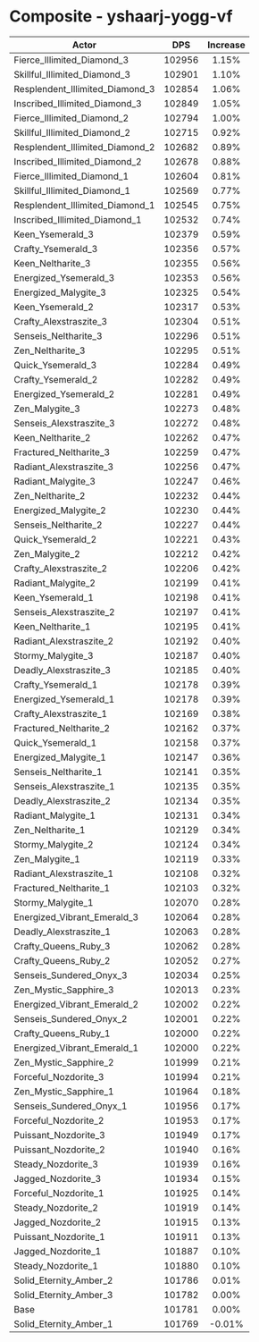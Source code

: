 # Composite - yshaarj-yogg-vf
| Actor | DPS | Increase |
|---|:---:|:---:|
|Fierce_Illimited_Diamond_3|102956|1.15%|
|Skillful_Illimited_Diamond_3|102901|1.10%|
|Resplendent_Illimited_Diamond_3|102854|1.06%|
|Inscribed_Illimited_Diamond_3|102849|1.05%|
|Fierce_Illimited_Diamond_2|102794|1.00%|
|Skillful_Illimited_Diamond_2|102715|0.92%|
|Resplendent_Illimited_Diamond_2|102682|0.89%|
|Inscribed_Illimited_Diamond_2|102678|0.88%|
|Fierce_Illimited_Diamond_1|102604|0.81%|
|Skillful_Illimited_Diamond_1|102569|0.77%|
|Resplendent_Illimited_Diamond_1|102545|0.75%|
|Inscribed_Illimited_Diamond_1|102532|0.74%|
|Keen_Ysemerald_3|102379|0.59%|
|Crafty_Ysemerald_3|102356|0.57%|
|Keen_Neltharite_3|102355|0.56%|
|Energized_Ysemerald_3|102353|0.56%|
|Energized_Malygite_3|102325|0.54%|
|Keen_Ysemerald_2|102317|0.53%|
|Crafty_Alexstraszite_3|102304|0.51%|
|Senseis_Neltharite_3|102296|0.51%|
|Zen_Neltharite_3|102295|0.51%|
|Quick_Ysemerald_3|102284|0.49%|
|Crafty_Ysemerald_2|102282|0.49%|
|Energized_Ysemerald_2|102281|0.49%|
|Zen_Malygite_3|102273|0.48%|
|Senseis_Alexstraszite_3|102272|0.48%|
|Keen_Neltharite_2|102262|0.47%|
|Fractured_Neltharite_3|102259|0.47%|
|Radiant_Alexstraszite_3|102256|0.47%|
|Radiant_Malygite_3|102247|0.46%|
|Zen_Neltharite_2|102232|0.44%|
|Energized_Malygite_2|102230|0.44%|
|Senseis_Neltharite_2|102227|0.44%|
|Quick_Ysemerald_2|102221|0.43%|
|Zen_Malygite_2|102212|0.42%|
|Crafty_Alexstraszite_2|102206|0.42%|
|Radiant_Malygite_2|102199|0.41%|
|Keen_Ysemerald_1|102198|0.41%|
|Senseis_Alexstraszite_2|102197|0.41%|
|Keen_Neltharite_1|102195|0.41%|
|Radiant_Alexstraszite_2|102192|0.40%|
|Stormy_Malygite_3|102187|0.40%|
|Deadly_Alexstraszite_3|102185|0.40%|
|Crafty_Ysemerald_1|102178|0.39%|
|Energized_Ysemerald_1|102178|0.39%|
|Crafty_Alexstraszite_1|102169|0.38%|
|Fractured_Neltharite_2|102162|0.37%|
|Quick_Ysemerald_1|102158|0.37%|
|Energized_Malygite_1|102147|0.36%|
|Senseis_Neltharite_1|102141|0.35%|
|Senseis_Alexstraszite_1|102135|0.35%|
|Deadly_Alexstraszite_2|102134|0.35%|
|Radiant_Malygite_1|102131|0.34%|
|Zen_Neltharite_1|102129|0.34%|
|Stormy_Malygite_2|102124|0.34%|
|Zen_Malygite_1|102119|0.33%|
|Radiant_Alexstraszite_1|102108|0.32%|
|Fractured_Neltharite_1|102103|0.32%|
|Stormy_Malygite_1|102070|0.28%|
|Energized_Vibrant_Emerald_3|102064|0.28%|
|Deadly_Alexstraszite_1|102063|0.28%|
|Crafty_Queens_Ruby_3|102062|0.28%|
|Crafty_Queens_Ruby_2|102052|0.27%|
|Senseis_Sundered_Onyx_3|102034|0.25%|
|Zen_Mystic_Sapphire_3|102013|0.23%|
|Energized_Vibrant_Emerald_2|102002|0.22%|
|Senseis_Sundered_Onyx_2|102001|0.22%|
|Crafty_Queens_Ruby_1|102000|0.22%|
|Energized_Vibrant_Emerald_1|102000|0.22%|
|Zen_Mystic_Sapphire_2|101999|0.21%|
|Forceful_Nozdorite_3|101994|0.21%|
|Zen_Mystic_Sapphire_1|101964|0.18%|
|Senseis_Sundered_Onyx_1|101956|0.17%|
|Forceful_Nozdorite_2|101953|0.17%|
|Puissant_Nozdorite_3|101949|0.17%|
|Puissant_Nozdorite_2|101940|0.16%|
|Steady_Nozdorite_3|101939|0.16%|
|Jagged_Nozdorite_3|101934|0.15%|
|Forceful_Nozdorite_1|101925|0.14%|
|Steady_Nozdorite_2|101919|0.14%|
|Jagged_Nozdorite_2|101915|0.13%|
|Puissant_Nozdorite_1|101911|0.13%|
|Jagged_Nozdorite_1|101887|0.10%|
|Steady_Nozdorite_1|101880|0.10%|
|Solid_Eternity_Amber_2|101786|0.01%|
|Solid_Eternity_Amber_3|101782|0.00%|
|Base|101781|0.00%|
|Solid_Eternity_Amber_1|101769|-0.01%|
